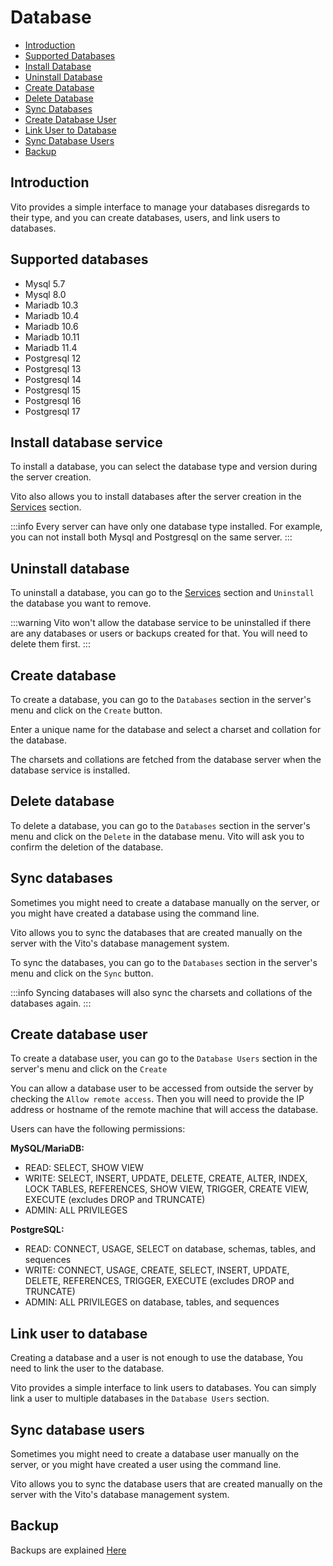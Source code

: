 # Database

- [Introduction](#introduction)
- [Supported Databases](#supported-databases)
- [Install Database](#install-database-service)
- [Uninstall Database](#uninstall-database)
- [Create Database](#create-database)
- [Delete Database](#delete-database)
- [Sync Databases](#sync-databases)
- [Create Database User](#create-database-user)
- [Link User to Database](#link-user-to-database)
- [Sync Database Users](#sync-database-users)
- [Backup](#backup)

## Introduction

Vito provides a simple interface to manage your databases disregards to their type, and you can create databases, users,
and
link users to databases.

## Supported databases

- Mysql 5.7
- Mysql 8.0
- Mariadb 10.3
- Mariadb 10.4
- Mariadb 10.6
- Mariadb 10.11
- Mariadb 11.4
- Postgresql 12
- Postgresql 13
- Postgresql 14
- Postgresql 15
- Postgresql 16
- Postgresql 17

## Install database service

To install a database, you can select the database type and version during the server creation.

Vito also allows you to install databases after the server creation in the [Services](./services.md#install) section.

:::info
Every server can have only one database type installed. For example, you can not install both Mysql and Postgresql on
the same server.
:::

## Uninstall database

To uninstall a database, you can go to the [Services](./services.md#uninstall) section and `Uninstall` the database you
want to
remove.

:::warning
Vito won't allow the database service to be uninstalled if there are any databases or users or backups created for that.
You will need to delete them first.
:::

## Create database

To create a database, you can go to the `Databases` section in the server's menu and click on the `Create` button.

Enter a unique name for the database and select a charset and collation for the database.

The charsets and collations are fetched from the database server when the database service is installed.

## Delete database

To delete a database, you can go to the `Databases` section in the server's menu and click on the `Delete` in the
database menu. Vito will ask you to confirm the deletion of the database.

## Sync databases

Sometimes you might need to create a database manually on the server, or you might have created a database using the
command line.

Vito allows you to sync the databases that are created manually on the server with the Vito's database management
system.

To sync the databases, you can go to the `Databases` section in the server's menu and click on the `Sync` button.

:::info
Syncing databases will also sync the charsets and collations of the databases again.
:::

## Create database user

To create a database user, you can go to the `Database Users` section in the server's menu and click on the `Create`

You can allow a database user to be accessed from outside the server by checking the `Allow remote access`. Then you
will need to provide the IP address or hostname of the remote machine that will access the database.

Users can have the following permissions:

**MySQL/MariaDB:**

- READ: SELECT, SHOW VIEW
- WRITE: SELECT, INSERT, UPDATE, DELETE, CREATE, ALTER, INDEX, LOCK TABLES, REFERENCES, SHOW VIEW, TRIGGER, CREATE VIEW, EXECUTE (excludes DROP and TRUNCATE)
- ADMIN: ALL PRIVILEGES

**PostgreSQL:**

- READ: CONNECT, USAGE, SELECT on database, schemas, tables, and sequences
- WRITE: CONNECT, USAGE, CREATE, SELECT, INSERT, UPDATE, DELETE, REFERENCES, TRIGGER, EXECUTE (excludes DROP and TRUNCATE)
- ADMIN: ALL PRIVILEGES on database, tables, and sequences

## Link user to database

Creating a database and a user is not enough to use the database, You need to link the user to the database.

Vito provides a simple interface to link users to databases. You can simply link a user to multiple databases in the
`Database Users` section.

## Sync database users

Sometimes you might need to create a database user manually on the server, or you might have created a user using the
command line.

Vito allows you to sync the database users that are created manually on the server with the Vito's database management
system.

## Backup

Backups are explained [Here](./backups.md#database-backups)

